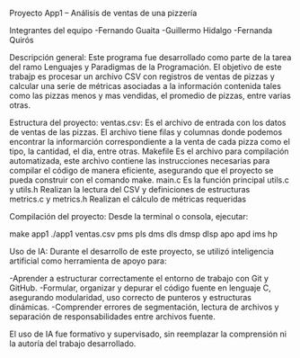 Proyecto App1 – Análisis de ventas de una pizzería

Integrantes del equipo
-Fernando Guaita
-Guillermo Hidalgo
-Fernanda Quirós

Descripción general:
Este programa fue desarrollado como parte de la tarea del ramo Lenguajes y Paradigmas de la Programación. El objetivo de este trabajp es procesar un archivo CSV con registros de ventas de pizzas y calcular una serie de métricas asociadas a la información contenida tales como las pizzas menos y mas vendidas, el promedio de pizzas, entre varias otras.

Estructura del proyecto:
ventas.csv: Es el archivo de entrada con los datos de ventas de las pizzas. El archivo tiene filas y columnas donde podemos encontrar la informarción correspondiente a la venta de cada pizza como el tipo, la cantidad, el dia, entre otras.
Makefile Es el archivo para compilación automatizada, este archivo contiene las instrucciones necesarias para compilar el código de manera eficiente, asegurando que el proyecto se pueda construir con el comando make.
main.c Es la función principal 
utils.c y utils.h Realizan la lectura del CSV y definiciones de estructuras  
metrics.c y metrics.h Realizan el cálculo de métricas requeridas

Compilación del proyecto:
Desde la terminal o consola, ejecutar:

make app1
./app1 ventas.csv pms pls dms dls dmsp dlsp apo apd ims hp


Uso de IA:
Durante el desarrollo de este proyecto, se utilizó inteligencia artificial como herramienta de apoyo para:

-Aprender a estructurar correctamente el entorno de trabajo con Git y GitHub.
-Formular, organizar y depurar el código fuente en lenguaje C, asegurando modularidad, uso correcto de punteros y estructuras dinámicas.
-Comprender errores de segmentación, lectura de archivos y separación de responsabilidades entre archivos fuente.

El uso de IA fue formativo y supervisado, sin reemplazar la comprensión ni la autoría del trabajo desarrollado.


